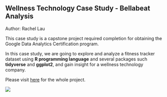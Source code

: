## Wellness Technology Case Study - Bellabeat Analysis
Author: Rachel Lau 

This case study is a capstone project required completion for obtaining the Google Data Analytics Certification program.

In this case study, we are going to explore and analyze a fitness tracker dataset using **R programming language** and several packages such **tidyverse** and **ggplot2**, and gain insight for a wellness technology company.

Please visit [here](https://github.com/rachellct/Wellness_techonology_case_study/blob/main/case_study.md) for the whole project. 

![](https://1drv.ms/i/s!Am2HAomwZmycpHysvCAd4BZO2ugp?e=CZMTtb)
